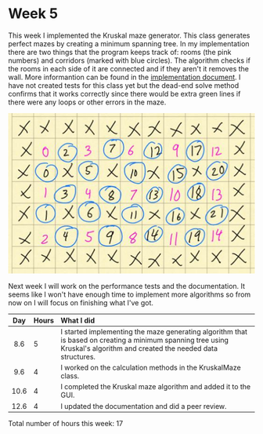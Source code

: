 # Week 5

This week I implemented the Kruskal maze generator. This class generates perfect mazes by creating a minimum spanning tree. In my implementation there are two things that the program keeps track of: rooms (the pink numbers) and corridors (marked with blue circles). The algorithm checks if the rooms in each side of it are connected and if they aren't it removes the wall. More informantion can be found in the [implementation document](https://github.com/H4m5t3r/Comparison-of-maze-solving-algorithms/blob/master/Documentation/Implementation%20document.md#implementation-document). I have not created tests for this class yet but the dead-end solve method confirms that it works correctly since there would be extra green lines if there were any loops or other errors in the maze.

![Kruskal implementation](https://raw.githubusercontent.com/H4m5t3r/Comparison-of-maze-solving-algorithms/master/Documentation/Pictures/Kruskal%20example.jpg)

Next week I will work on the performance tests and the documentation. It seems like I won't have enough time to implement more algorithms so from now on I will focus on finishing what I've got.

| Day | Hours | What I did  |
| :----:|:-----| :-----|
|8.6|5| I started implementing the maze generating algorithm that is based on creating a minimum spanning tree using Kruskal's algorithm and created the needed data structures. |
|9.6|4| I worked on the calculation methods in the KruskalMaze class. |
|10.6|4| I completed the Kruskal maze algorithm and added it to the GUI. |
|12.6|4| I updated the documentation and did a peer review. |

Total number of hours this week: 17
